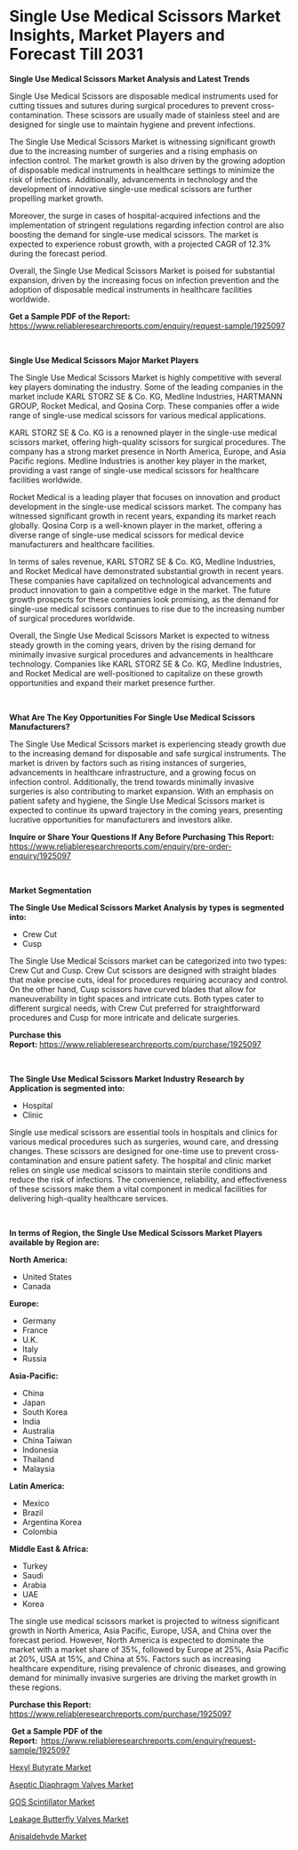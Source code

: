 <p><h1>Single Use Medical Scissors Market Insights, Market Players and Forecast Till 2031</h1></p><p><strong>Single Use Medical Scissors Market Analysis and Latest Trends</strong></p>
<p><p>Single Use Medical Scissors are disposable medical instruments used for cutting tissues and sutures during surgical procedures to prevent cross-contamination. These scissors are usually made of stainless steel and are designed for single use to maintain hygiene and prevent infections.</p><p>The Single Use Medical Scissors Market is witnessing significant growth due to the increasing number of surgeries and a rising emphasis on infection control. The market growth is also driven by the growing adoption of disposable medical instruments in healthcare settings to minimize the risk of infections. Additionally, advancements in technology and the development of innovative single-use medical scissors are further propelling market growth.</p><p>Moreover, the surge in cases of hospital-acquired infections and the implementation of stringent regulations regarding infection control are also boosting the demand for single-use medical scissors. The market is expected to experience robust growth, with a projected CAGR of 12.3% during the forecast period.</p><p>Overall, the Single Use Medical Scissors Market is poised for substantial expansion, driven by the increasing focus on infection prevention and the adoption of disposable medical instruments in healthcare facilities worldwide.</p></p>
<p><strong>Get a Sample PDF of the Report:&nbsp;</strong> <a href="https://www.reliableresearchreports.com/enquiry/request-sample/1925097">https://www.reliableresearchreports.com/enquiry/request-sample/1925097</a></p>
<p>&nbsp;</p>
<p><strong>Single Use Medical Scissors Major Market Players</strong></p>
<p><p>The Single Use Medical Scissors Market is highly competitive with several key players dominating the industry. Some of the leading companies in the market include KARL STORZ SE & Co. KG, Medline Industries, HARTMANN GROUP, Rocket Medical, and Qosina Corp. These companies offer a wide range of single-use medical scissors for various medical applications.</p><p>KARL STORZ SE & Co. KG is a renowned player in the single-use medical scissors market, offering high-quality scissors for surgical procedures. The company has a strong market presence in North America, Europe, and Asia Pacific regions. Medline Industries is another key player in the market, providing a vast range of single-use medical scissors for healthcare facilities worldwide.</p><p>Rocket Medical is a leading player that focuses on innovation and product development in the single-use medical scissors market. The company has witnessed significant growth in recent years, expanding its market reach globally. Qosina Corp is a well-known player in the market, offering a diverse range of single-use medical scissors for medical device manufacturers and healthcare facilities.</p><p>In terms of sales revenue, KARL STORZ SE & Co. KG, Medline Industries, and Rocket Medical have demonstrated substantial growth in recent years. These companies have capitalized on technological advancements and product innovation to gain a competitive edge in the market. The future growth prospects for these companies look promising, as the demand for single-use medical scissors continues to rise due to the increasing number of surgical procedures worldwide.</p><p>Overall, the Single Use Medical Scissors Market is expected to witness steady growth in the coming years, driven by the rising demand for minimally invasive surgical procedures and advancements in healthcare technology. Companies like KARL STORZ SE & Co. KG, Medline Industries, and Rocket Medical are well-positioned to capitalize on these growth opportunities and expand their market presence further.</p></p>
<p>&nbsp;</p>
<p><strong>What Are The Key Opportunities For Single Use Medical Scissors Manufacturers?</strong></p>
<p><p>The Single Use Medical Scissors market is experiencing steady growth due to the increasing demand for disposable and safe surgical instruments. The market is driven by factors such as rising instances of surgeries, advancements in healthcare infrastructure, and a growing focus on infection control. Additionally, the trend towards minimally invasive surgeries is also contributing to market expansion. With an emphasis on patient safety and hygiene, the Single Use Medical Scissors market is expected to continue its upward trajectory in the coming years, presenting lucrative opportunities for manufacturers and investors alike.</p></p>
<p><strong>Inquire or Share Your Questions If Any Before Purchasing This Report:</strong> <a href="https://www.reliableresearchreports.com/enquiry/pre-order-enquiry/1925097">https://www.reliableresearchreports.com/enquiry/pre-order-enquiry/1925097</a></p>
<p>&nbsp;</p>
<p><strong>Market Segmentation</strong></p>
<p><strong>The Single Use Medical Scissors Market Analysis by types is segmented into:</strong></p>
<p><ul><li>Crew Cut</li><li>Cusp</li></ul></p>
<p><p>The Single Use Medical Scissors market can be categorized into two types: Crew Cut and Cusp. Crew Cut scissors are designed with straight blades that make precise cuts, ideal for procedures requiring accuracy and control. On the other hand, Cusp scissors have curved blades that allow for maneuverability in tight spaces and intricate cuts. Both types cater to different surgical needs, with Crew Cut preferred for straightforward procedures and Cusp for more intricate and delicate surgeries.</p></p>
<p><strong>Purchase this Report:&nbsp;</strong><a href="https://www.reliableresearchreports.com/purchase/1925097">https://www.reliableresearchreports.com/purchase/1925097</a></p>
<p>&nbsp;</p>
<p><strong>The Single Use Medical Scissors Market Industry Research by Application is segmented into:</strong></p>
<p><ul><li>Hospital</li><li>Clinic</li></ul></p>
<p><p>Single use medical scissors are essential tools in hospitals and clinics for various medical procedures such as surgeries, wound care, and dressing changes. These scissors are designed for one-time use to prevent cross-contamination and ensure patient safety. The hospital and clinic market relies on single use medical scissors to maintain sterile conditions and reduce the risk of infections. The convenience, reliability, and effectiveness of these scissors make them a vital component in medical facilities for delivering high-quality healthcare services.</p></p>
<p>&nbsp;</p>
<p><strong>In terms of Region, the Single Use Medical Scissors Market Players available by Region are:</strong></p>
<p>
    <p> <strong> North America: </strong>
        <ul>
            <li>United States</li>
            <li>Canada</li>
        </ul>
        </p> 
    <p> <strong> Europe: </strong>
        <ul>
            <li>Germany</li>
            <li>France</li>
            <li>U.K.</li>
            <li>Italy</li>
            <li>Russia</li>
        </ul>
        </p> 
    <p> <strong> Asia-Pacific: </strong>
        <ul>
            <li>China</li>
            <li>Japan</li>
            <li>South Korea</li>
            <li>India</li>
            <li>Australia</li>
            <li>China Taiwan</li>
            <li>Indonesia</li>
            <li>Thailand</li>
            <li>Malaysia</li>
        </ul>
        </p> 
    <p> <strong> Latin America: </strong>
        <ul>
            <li>Mexico</li>
            <li>Brazil</li>
            <li>Argentina Korea</li>
            <li>Colombia</li>
        </ul>
        </p> 
    <p> <strong> Middle East & Africa: </strong>
        <ul>
            <li>Turkey</li>
            <li>Saudi</li>
            <li>Arabia</li>
            <li>UAE</li>
            <li>Korea</li>
        </ul>
    </p>
    </p>
<p><p>The single use medical scissors market is projected to witness significant growth in North America, Asia Pacific, Europe, USA, and China over the forecast period. However, North America is expected to dominate the market with a market share of 35%, followed by Europe at 25%, Asia Pacific at 20%, USA at 15%, and China at 5%. Factors such as increasing healthcare expenditure, rising prevalence of chronic diseases, and growing demand for minimally invasive surgeries are driving the market growth in these regions.</p></p>
<p><strong>Purchase this Report: </strong><a href="https://www.reliableresearchreports.com/purchase/1925097">https://www.reliableresearchreports.com/purchase/1925097</a></p>
<p>&nbsp;<strong>Get a Sample PDF of the Report:&nbsp;&nbsp;</strong><a href="https://www.reliableresearchreports.com/enquiry/request-sample/1925097">https://www.reliableresearchreports.com/enquiry/request-sample/1925097</a></p>
<p><strong></strong></p>
<p><p><a href="https://view.publitas.com/reportprime-1/hexyl-butyrate-market-challenges-opportunities-and-growth-drivers-and-major-market-players-forecasted-for-period-from-2024-2031/">Hexyl Butyrate Market</a></p><p><a href="https://meowing-lemming-dd3.notion.site/Aseptic-Diaphragm-Valves-Market-Furnish-Information-about-Market-Size-Market-Share-Market-Dynamics-9f145aa845514e28a56d22abf2963770">Aseptic Diaphragm Valves Market</a></p><p><a href="https://cute-banjo-8ca.notion.site/GOS-Scintillator-Market-Share-Market-New-Trends-Analysis-Report-By-Type-By-Application-By-End-us-159da8cb529e466dae6fbeaac0892ff3">GOS Scintillator Market</a></p><p><a href="https://frill-swim-3cd.notion.site/Leakage-Butterfly-Valves-Market-Size-2024-2031-Global-Industrial-Analysis-Key-Geographical-Region-616b10107d444913b78e06d587731535">Leakage Butterfly Valves Market</a></p><p><a href="https://view.publitas.com/reportprime-1/anisaldehyde-market-challenges-opportunities-and-growth-drivers-and-major-market-players-forecasted-for-period-from-2024-2031/">Anisaldehyde Market</a></p></p>
